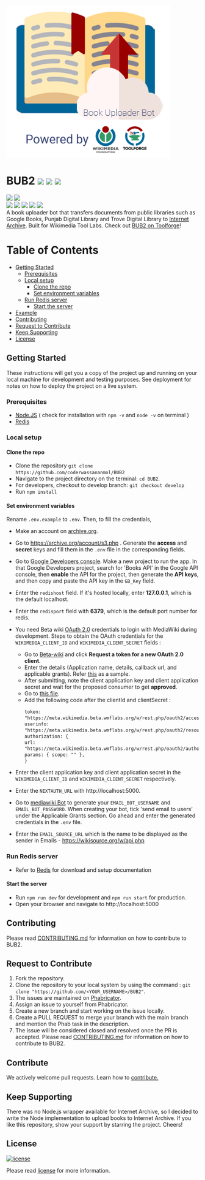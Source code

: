 <img src="public/assets/bub2.png" height="400px">

# BUB2 ![](https://img.shields.io/github/forks/coderwassananmol/BUB2?style=social) ![](https://img.shields.io/github/stars/coderwassananmol/BUB2?style=social) ![](https://img.shields.io/github/watchers/coderwassananmol/BUB2?style=social) <br>

![](https://img.shields.io/github/repo-size/coderwassananmol/BUB) ![](https://img.shields.io/github/license/coderwassananmol/BUB2?color=red)<br>
![](https://img.shields.io/github/issues/coderwassananmol/BUB2?color=green) ![](https://img.shields.io/github/issues-pr/coderwassananmol/BUB2?color=green) ![](https://img.shields.io/github/downloads/coderwassananmol/BUB2/total) ![](https://img.shields.io/github/last-commit/coderwassananmol/BUB2) ![](https://img.shields.io/github/contributors/coderwassananmol/BUB2)<br>
A book uploader bot that transfers documents from public libraries such as Google Books, Punjab Digital Library and Trove Digital Library to [Internet Archive](https://archive.org). Built for Wikimedia Tool Labs. Check out [BUB2 on Toolforge](https://bub2.toolforge.org)!

# Table of Contents

- [Getting Started](#getting-started)
  -  [Prerequisites](#prerequisites)
  - [Local setup](#local-setup)
    - [Clone the repo](#clone-the-repo)
    - [Set environment variables](#set-environment-variables)
  - [Run Redis server](#run-redis-server)
    - [Start the server](#start-the-server)
- [Example](#example)
- [Contributing](#contributing)
- [Request to Contribute](#request-to-contribute)
- [Keep Supporting](#keep-supporting)
- [License](#license)

<a id="gettingStarted"></a>
## Getting Started

These instructions will get you a copy of the project up and running on your local machine for development and testing purposes. See deployment for notes on how to deploy the project on a live system.

<a id="prerequisites"></a>
### Prerequisites

- [Node.JS](https://nodejs.org/en/download/) ( check for installation with `npm -v` and `node -v` on terminal )
- [Redis](https://redis.io/)

<a id="localSetup"></a>
### Local setup

<a id="cloneTheRepo"></a>
#### Clone the repo

- Clone the repository `git clone https://github.com/coderwassananmol/BUB2`
- Navigate to the project directory on the terminal: `cd BUB2`.
- For developers, checkout to develop branch: `git checkout develop`
- Run `npm install`

<a id="setEnvironmentVariables"></a>
#### Set environment variables

Rename `.env.example` to `.env`. Then, to fill the credentials,

- Make an account on [archive.org](https://archive.org).
- Go to https://archive.org/account/s3.php . Generate the **access** and **secret** keys and fill
  them in the `.env` file in the corresponding fields.
- Go to [Google Developers console](https://console.developers.google.com/getting-started). Make a new project to run the app. In that Google Developers project, search for 'Books API' in the Google API console, then **enable** the API for the project, then generate the **API keys**, and then copy and paste the API key in the `GB_Key` field.
- Enter the `redishost` field. If it's hosted locally, enter **127.0.0.1**, which is the default localhost.
- Enter the `redisport` field with **6379**, which is the default port number for redis.
  
- You need Beta wiki [OAuth 2.0](https://oauth.net/2/) credentials to login with MediaWiki during development. Steps to obtain the OAuth credentials for the `WIKIMEDIA_CLIENT_ID` and `WIKIMEDIA_CLIENT_SECRET` fields :
  - Go to [Beta-wiki](https://meta.wikimedia.beta.wmflabs.org/wiki/Special:OAuthConsumerRegistration) and click **Request a token for a new OAuth 2.0 client**.
  - Enter the details (Application name, details, callback url, and applicable grants). Refer [this](https://meta.wikimedia.beta.wmflabs.org/wiki/Special:OAuthListConsumers/view/e70de440468d7140914e4a57e3660cf2) as a sample.
  - After submitting, note the client application key and client application secret and wait for the proposed consumer to get **approved**.
  - Go to [this file](pages/api/auth/[...nextauth].js). 
  - Add the following code after the clientId and clientSecret :
      ```
      token: "https://meta.wikimedia.beta.wmflabs.org/w/rest.php/oauth2/access_token",
      userinfo: "https://meta.wikimedia.beta.wmflabs.org/w/rest.php/oauth2/resource/profile",
      authorization: {
      url: "https://meta.wikimedia.beta.wmflabs.org/w/rest.php/oauth2/authorize",
      params: { scope: "" },
      }
      ```
- Enter the client application key and client application secret in the `WIKIMEDIA_CLIENT_ID` and `WIKIMEDIA_CLIENT_SECRET` respectively.
- Enter the `NEXTAUTH_URL` with http://localhost:5000.
- Go to [mediawiki Bot](https://www.mediawiki.org/wiki/Special:BotPasswords) to generate your `EMAIL_BOT_USERNAME` and `EMAIL_BOT_PASSWORD`. When creating your bot, tick 'send email to users' under the Applicable Grants section. Go ahead and enter the generated credentials in the `.env` file.
- Enter the `EMAIL_SOURCE_URL` which is the name to be displayed as the sender in Emails - https://wikisource.org/w/api.php 
<a id="runRedisServer"></a>
### Run Redis server

- Refer to [Redis](https://redis.io/download) for download and setup documentation

<a id="startTheServer"></a>
#### Start the server

- Run `npm run dev` for development and `npm run start` for production.
- Open your browser and navigate to http://localhost:5000

<a id="contributing"></a>
## Contributing

Please read [CONTRIBUTING.md](CONTRIBUTING.md) for information on how to contribute to BUB2.

<a id="requestToContribute"></a>
## Request to Contribute
1. Fork the repository.
2. Clone the repository to your local system by using the command : `git clone "https://github.com/<YOUR_USERNAME>/BUB2"`. 
3. The issues are maintained on [Phabricator](https://phabricator.wikimedia.org/maniphest/?project=PHID-PROJ-wnkiea2sihld2xlpq527&statuses=open()&group=none&order=newest#R).
4. Assign an issue to yourself from Phabricator.
5. Create a new branch and start working on the issue locally.
6. Create a PULL REQUEST to merge your branch with the main branch and mention the Phab task in the description.
7. The issue will be considered closed and resolved once the PR is accepted. 
Please read [CONTRIBUTING.md](CONTRIBUTING.md) for information on how to contribute to BUB2.

<a id="keepSupporting"></a>
## Contribute
We actively welcome pull requests. Learn how to [contribute.](CONTRIBUTING.md)
## Keep Supporting

There was no Node.js wrapper available for Internet Archive, so I decided to write the Node implementation to upload books to Internet Archive. If you like this repository, show your support by starring the project. Cheers!

<a id="license"></a>
## License
[![license](https://img.shields.io/github/license/DAVFoundation/captain-n3m0.svg?style=flat-square)](https://github.com/coderwassananmol/BUB2/blob/develop/LICENSE.md)
 
 Please read [license](https://github.com/coderwassananmol/BUB2/blob/develop/LICENSE.md) for more information.
